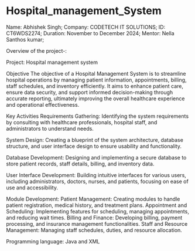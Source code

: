 # Hospital_management_System
Name: Abhishek Singh;
Company: CODETECH IT SOLUTIONS;
ID: CT6WDS2274;
Duration: November to December 2024;
Mentor: Nella Santhos kumar;

Overview of the project-:

Project: Hospital management system

Objective
The objective of a Hospital Management System is to streamline hospital operations by managing patient information, appointments, billing, staff schedules, and inventory efficiently. It aims to enhance patient care, ensure data security, and support informed decision-making through accurate reporting, ultimately improving the overall healthcare experience and operational effectiveness.

Key Activities
Requirements Gathering: Identifying the system requirements by consulting with healthcare professionals, hospital staff, and administrators to understand needs.

System Design: Creating a blueprint of the system architecture, database structure, and user interface design to ensure usability and functionality.

Database Development: Designing and implementing a secure database to store patient records, staff details, billing, and inventory data.

User Interface Development: Building intuitive interfaces for various users, including administrators, doctors, nurses, and patients, focusing on ease of use and accessibility.

Module Development:
Patient Management: Creating modules to handle patient registration, medical history, and treatment plans.
Appointment and Scheduling: Implementing features for scheduling, managing appointments, and reducing wait times.
Billing and Finance: Developing billing, payment processing, and insurance management functionalities.
Staff and Resource Management: Managing staff schedules, duties, and resource allocation.

Programming language: Java and XML

